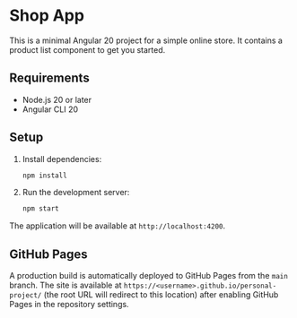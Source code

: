 # Shop App

This is a minimal Angular 20 project for a simple online store. It contains a product list component to get you started.

## Requirements
- Node.js 20 or later
- Angular CLI 20

## Setup
1. Install dependencies:
   ```bash
   npm install
   ```
2. Run the development server:
   ```bash
   npm start
   ```

The application will be available at `http://localhost:4200`.

## GitHub Pages

A production build is automatically deployed to GitHub Pages from the `main` branch. The site is available at `https://<username>.github.io/personal-project/` (the root URL will redirect to this location) after enabling GitHub Pages in the repository settings.
